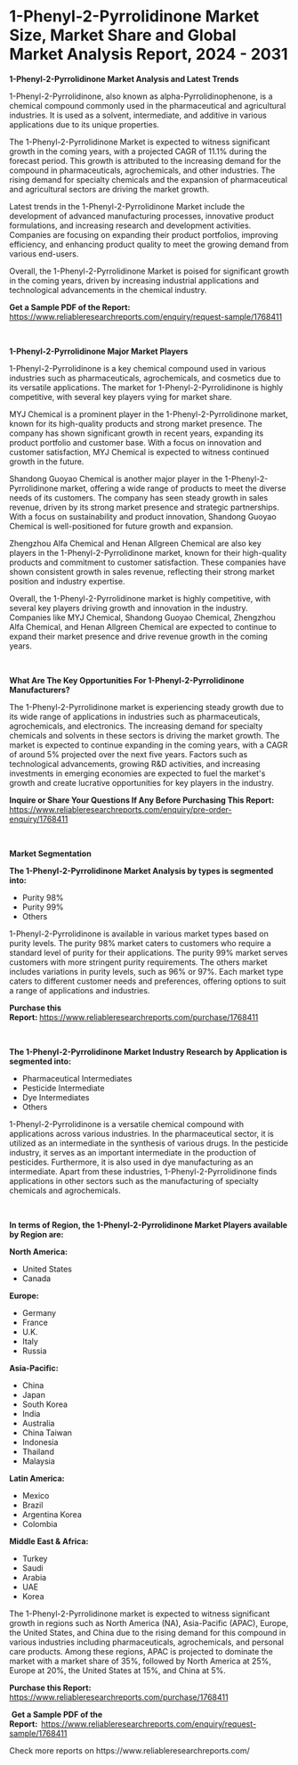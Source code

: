 <p><h1>1-Phenyl-2-Pyrrolidinone Market Size, Market Share and Global Market Analysis Report, 2024 - 2031</h1></p><p><strong>1-Phenyl-2-Pyrrolidinone Market Analysis and Latest Trends</strong></p>
<p><p>1-Phenyl-2-Pyrrolidinone, also known as alpha-Pyrrolidinophenone, is a chemical compound commonly used in the pharmaceutical and agricultural industries. It is used as a solvent, intermediate, and additive in various applications due to its unique properties.</p><p>The 1-Phenyl-2-Pyrrolidinone Market is expected to witness significant growth in the coming years, with a projected CAGR of 11.1% during the forecast period. This growth is attributed to the increasing demand for the compound in pharmaceuticals, agrochemicals, and other industries. The rising demand for specialty chemicals and the expansion of pharmaceutical and agricultural sectors are driving the market growth.</p><p>Latest trends in the 1-Phenyl-2-Pyrrolidinone Market include the development of advanced manufacturing processes, innovative product formulations, and increasing research and development activities. Companies are focusing on expanding their product portfolios, improving efficiency, and enhancing product quality to meet the growing demand from various end-users.</p><p>Overall, the 1-Phenyl-2-Pyrrolidinone Market is poised for significant growth in the coming years, driven by increasing industrial applications and technological advancements in the chemical industry.</p></p>
<p><strong>Get a Sample PDF of the Report:&nbsp;</strong> <a href="https://www.reliableresearchreports.com/enquiry/request-sample/1768411">https://www.reliableresearchreports.com/enquiry/request-sample/1768411</a></p>
<p>&nbsp;</p>
<p><strong>1-Phenyl-2-Pyrrolidinone Major Market Players</strong></p>
<p><p>1-Phenyl-2-Pyrrolidinone is a key chemical compound used in various industries such as pharmaceuticals, agrochemicals, and cosmetics due to its versatile applications. The market for 1-Phenyl-2-Pyrrolidinone is highly competitive, with several key players vying for market share. </p><p>MYJ Chemical is a prominent player in the 1-Phenyl-2-Pyrrolidinone market, known for its high-quality products and strong market presence. The company has shown significant growth in recent years, expanding its product portfolio and customer base. With a focus on innovation and customer satisfaction, MYJ Chemical is expected to witness continued growth in the future.</p><p>Shandong Guoyao Chemical is another major player in the 1-Phenyl-2-Pyrrolidinone market, offering a wide range of products to meet the diverse needs of its customers. The company has seen steady growth in sales revenue, driven by its strong market presence and strategic partnerships. With a focus on sustainability and product innovation, Shandong Guoyao Chemical is well-positioned for future growth and expansion.</p><p>Zhengzhou Alfa Chemical and Henan Allgreen Chemical are also key players in the 1-Phenyl-2-Pyrrolidinone market, known for their high-quality products and commitment to customer satisfaction. These companies have shown consistent growth in sales revenue, reflecting their strong market position and industry expertise.</p><p>Overall, the 1-Phenyl-2-Pyrrolidinone market is highly competitive, with several key players driving growth and innovation in the industry. Companies like MYJ Chemical, Shandong Guoyao Chemical, Zhengzhou Alfa Chemical, and Henan Allgreen Chemical are expected to continue to expand their market presence and drive revenue growth in the coming years.</p></p>
<p>&nbsp;</p>
<p><strong>What Are The Key Opportunities For 1-Phenyl-2-Pyrrolidinone Manufacturers?</strong></p>
<p><p>The 1-Phenyl-2-Pyrrolidinone market is experiencing steady growth due to its wide range of applications in industries such as pharmaceuticals, agrochemicals, and electronics. The increasing demand for specialty chemicals and solvents in these sectors is driving the market growth. The market is expected to continue expanding in the coming years, with a CAGR of around 5% projected over the next five years. Factors such as technological advancements, growing R&D activities, and increasing investments in emerging economies are expected to fuel the market's growth and create lucrative opportunities for key players in the industry.</p></p>
<p><strong>Inquire or Share Your Questions If Any Before Purchasing This Report:</strong> <a href="https://www.reliableresearchreports.com/enquiry/pre-order-enquiry/1768411">https://www.reliableresearchreports.com/enquiry/pre-order-enquiry/1768411</a></p>
<p>&nbsp;</p>
<p><strong>Market Segmentation</strong></p>
<p><strong>The 1-Phenyl-2-Pyrrolidinone Market Analysis by types is segmented into:</strong></p>
<p><ul><li>Purity 98%</li><li>Purity 99%</li><li>Others</li></ul></p>
<p><p>1-Phenyl-2-Pyrrolidinone is available in various market types based on purity levels. The purity 98% market caters to customers who require a standard level of purity for their applications. The purity 99% market serves customers with more stringent purity requirements. The others market includes variations in purity levels, such as 96% or 97%. Each market type caters to different customer needs and preferences, offering options to suit a range of applications and industries.</p></p>
<p><strong>Purchase this Report:&nbsp;</strong><a href="https://www.reliableresearchreports.com/purchase/1768411">https://www.reliableresearchreports.com/purchase/1768411</a></p>
<p>&nbsp;</p>
<p><strong>The 1-Phenyl-2-Pyrrolidinone Market Industry Research by Application is segmented into:</strong></p>
<p><ul><li>Pharmaceutical Intermediates</li><li>Pesticide Intermediate</li><li>Dye Intermediates</li><li>Others</li></ul></p>
<p><p>1-Phenyl-2-Pyrrolidinone is a versatile chemical compound with applications across various industries. In the pharmaceutical sector, it is utilized as an intermediate in the synthesis of various drugs. In the pesticide industry, it serves as an important intermediate in the production of pesticides. Furthermore, it is also used in dye manufacturing as an intermediate. Apart from these industries, 1-Phenyl-2-Pyrrolidinone finds applications in other sectors such as the manufacturing of specialty chemicals and agrochemicals.</p></p>
<p>&nbsp;</p>
<p><strong>In terms of Region, the 1-Phenyl-2-Pyrrolidinone Market Players available by Region are:</strong></p>
<p>
    <p> <strong> North America: </strong>
        <ul>
            <li>United States</li>
            <li>Canada</li>
        </ul>
        </p> 
    <p> <strong> Europe: </strong>
        <ul>
            <li>Germany</li>
            <li>France</li>
            <li>U.K.</li>
            <li>Italy</li>
            <li>Russia</li>
        </ul>
        </p> 
    <p> <strong> Asia-Pacific: </strong>
        <ul>
            <li>China</li>
            <li>Japan</li>
            <li>South Korea</li>
            <li>India</li>
            <li>Australia</li>
            <li>China Taiwan</li>
            <li>Indonesia</li>
            <li>Thailand</li>
            <li>Malaysia</li>
        </ul>
        </p> 
    <p> <strong> Latin America: </strong>
        <ul>
            <li>Mexico</li>
            <li>Brazil</li>
            <li>Argentina Korea</li>
            <li>Colombia</li>
        </ul>
        </p> 
    <p> <strong> Middle East & Africa: </strong>
        <ul>
            <li>Turkey</li>
            <li>Saudi</li>
            <li>Arabia</li>
            <li>UAE</li>
            <li>Korea</li>
        </ul>
    </p>
    </p>
<p><p>The 1-Phenyl-2-Pyrrolidinone market is expected to witness significant growth in regions such as North America (NA), Asia-Pacific (APAC), Europe, the United States, and China due to the rising demand for this compound in various industries including pharmaceuticals, agrochemicals, and personal care products. Among these regions, APAC is projected to dominate the market with a market share of 35%, followed by North America at 25%, Europe at 20%, the United States at 15%, and China at 5%.</p></p>
<p><strong>Purchase this Report: </strong><a href="https://www.reliableresearchreports.com/purchase/1768411">https://www.reliableresearchreports.com/purchase/1768411</a></p>
<p>&nbsp;<strong>Get a Sample PDF of the Report:&nbsp;&nbsp;</strong><a href="https://www.reliableresearchreports.com/enquiry/request-sample/1768411">https://www.reliableresearchreports.com/enquiry/request-sample/1768411</a></p>
<p><strong></strong></p>
<p>Check more reports on https://www.reliableresearchreports.com/</p>